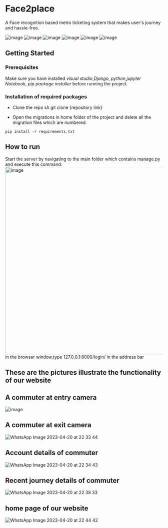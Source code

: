 # Face2place
 A Face recognition based metro ticketing system that makes user's journey and hassle-free.  
 
![image](https://img.shields.io/badge/Python-3776AB?style=for-the-badge&logo=python&logoColor=white)
![image](https://img.shields.io/badge/HTML5-E34F26?style=for-the-badge&logo=html5&logoColor=white)
![image](https://img.shields.io/badge/CSS3-007bff?style=for-the-badge&logo=css3&logoColor=white)
![image](https://img.shields.io/badge/django-092E20?style=for-the-badge&logo=django&logoColor=white)
![image](https://img.shields.io/badge/javascript-FFFF30?style=for-the-badge&logo=javascript&logoColor=white)
![image](https://img.shields.io/badge/mysql-3776AB?style=for-the-badge&logo=mysql&logoColor=white)

## Getting Started
### Prerequisites

Make sure you have installed *visual studio*,*Django*, *python*,*jupyter Notebook*, *pip package installer*  before running the project.

### Installation of required packages

* Clone the repo sh git clone {repository link}
   
* Open the migrations in home folder of the project and delete all the migration files which are numbered.
```
pip install -r requirements.txt
```
## How to run
Start the server by navigating to the main folder which contains manage.py and execute this command:
<img width="600" alt="image" src="https://user-images.githubusercontent.com/101196873/233432172-dfabff7c-dce9-4b85-b6eb-2b26d43c07d2.png">   
in the browser window,type 127.0.0.1:8000/login/ in the address bar

## These are the pictures illustrate the functionality of our website

## A commuter at entry camera
![image](https://user-images.githubusercontent.com/101196873/233435565-4d802cfa-200e-466d-ad5f-c34df5aa7478.png)
 ## A commuter at exit camera
 ![WhatsApp Image 2023-04-20 at 22 33 44](https://user-images.githubusercontent.com/101196873/233439095-ccdcc3f7-bfbd-4dfc-b476-a2e554fd4ba3.jpg)
## Account details of commuter
![WhatsApp Image 2023-04-20 at 22 34 43](https://user-images.githubusercontent.com/101196873/233439146-94091009-9092-4108-aa38-8a292d06f552.jpg)
## Recent journey details of commuter
![WhatsApp Image 2023-04-20 at 22 38 33](https://user-images.githubusercontent.com/101196873/233439566-97fc2de8-223e-4324-b7c3-943df9248068.jpg)
## home page of our website
![WhatsApp Image 2023-04-20 at 22 44 42](https://user-images.githubusercontent.com/101196873/233440212-fbdd240b-8f19-4e99-9533-fa0270a72d49.jpg)

